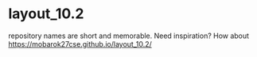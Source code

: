 # layout_10.2
repository names are short and memorable. Need inspiration? How about
https://mobarok27cse.github.io/layout_10.2/
